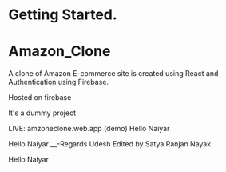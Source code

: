 # Getting Started.
# Amazon_Clone

A clone of Amazon E-commerce site is created using React and Authentication using Firebase.

Hosted on firebase


It's a dummy project

LIVE:  amzoneclone.web.app
(demo)
Hello Naiyar


Hello Naiyar __-Regards Udesh
Edited by Satya Ranjan Nayak

Hello Naiyar
